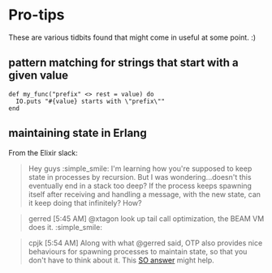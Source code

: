 # Pro-tips

These are various tidbits found that might come in useful at some point. :)

## pattern matching for strings that start with a given value

```
def my_func("prefix" <> rest = value) do
  IO.puts "#{value} starts with \"prefix\""
end
```

## maintaining state in Erlang

From the Elixir slack:

> Hey guys :simple_smile: I'm learning how you're supposed to keep state in processes by recursion. But I was wondering...doesn't this eventually end in a stack too deep? If the process keeps spawning itself after receiving and handling a message, with the new state, can it keep doing that infinitely? How?

> gerred [5:45 AM]
> @xtagon look up tail call optimization, the BEAM VM does it. :simple_smile:

> cpjk [5:54 AM]
> Along with what @gerred said, OTP also provides nice behaviours for spawning processes to maintain state, so that you don't have to think about it. This [SO answer](http://stackoverflow.com/questions/26713811/how-to-maintain-state-in-erlang/26714738#26714738) might help.


